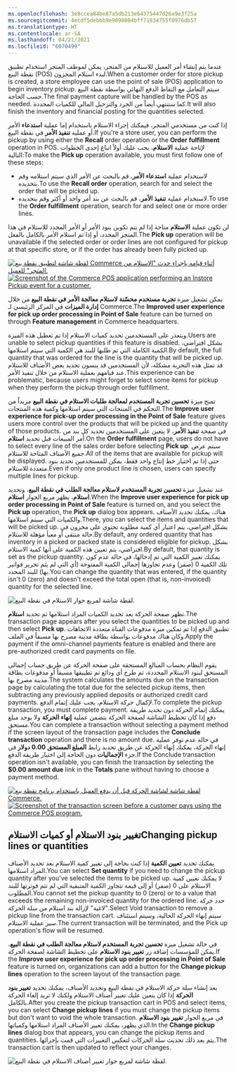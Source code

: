 ```yaml
---
ms.openlocfilehash: 3e8ccea84be87a5db213e64375447d26a9e3f25a
ms.sourcegitcommit: 4ecdf5debbb9e9098084bff71834755f0976db57
ms.translationtype: HT
ms.contentlocale: ar-SA
ms.lasthandoff: 04/21/2021
ms.locfileid: "6070499"
---
```

<span data-ttu-id="14dd6-101">عندما يتم إنشاء أمر العميل للاستلام من المتجر، يمكن لموظف المتجر استخدام تطبيق نقطة البيع (POS) لبدء استلام المخزون.</span><span class="sxs-lookup"><span data-stu-id="14dd6-101">When a customer order for store pickup is created, a store employee can use the point of sale (POS) application to begin inventory pickup.</span></span> <span data-ttu-id="14dd6-102">سيتم التعامل مع التقاط الدفع النهائي بواسطة نقطة البيع حسب الحاجة.</span><span class="sxs-lookup"><span data-stu-id="14dd6-102">The final payment capture will be handled by the POS as needed.</span></span> <span data-ttu-id="14dd6-103">كما ستنتهي أيضاً من الجرد والترحيل المالي للكميات المحددة.</span><span class="sxs-lookup"><span data-stu-id="14dd6-103">It will also finish the inventory and financial posting for the quantities selected.</span></span>

<span data-ttu-id="14dd6-104">إذا كنت من مستخدمي المتجر، فيمكنك إجراء الاستلام باستخدام إما عملية **استدعاء** الأمر أو عملية **تنفيذ الأمر** في نقطة البيع.</span><span class="sxs-lookup"><span data-stu-id="14dd6-104">If you're a store user, you can perform the pickup by using either the **Recall** order operation or the **Order fulfillment** operation in POS.</span></span> <span data-ttu-id="14dd6-105">لإتاحة عملية **الاستلام**، يجب عليك أولاً اتباع إحدى الخطوات التالية:</span><span class="sxs-lookup"><span data-stu-id="14dd6-105">To make the **Pick up** operation available, you must first follow one of these steps:</span></span>

- <span data-ttu-id="14dd6-106">لاستخدام عملية **استدعاء الأمر**، قم بالبحث عن الأمر الذي سيتم استلامه وقم بتحديده.</span><span class="sxs-lookup"><span data-stu-id="14dd6-106">To use the **Recall order** operation, search for and select the order that will be picked up.</span></span>
- <span data-ttu-id="14dd6-107">لاستخدام عملية **تنفيذ الأمر**، قم بالبحث عن بند أمر واحد أو أكثر وقم بتحديده.</span><span class="sxs-lookup"><span data-stu-id="14dd6-107">To use the **Order fulfillment** operation, search for and select one or more order lines.</span></span>

<span data-ttu-id="14dd6-108">لن تكون عملية **الاستلام** متاحة إذا لم يتم تكوين بنود الأمر أو الأمر المحدد للاستلام في هذا المتجر المحدد، أو إذا تم استلام الأمر بالكامل بالفعل.</span><span class="sxs-lookup"><span data-stu-id="14dd6-108">The **Pick up** operation will be unavailable if the selected order or order lines are not configured for pickup at that specific store, or if the order has already been fully picked up.</span></span>

<span data-ttu-id="14dd6-109">[ ![لقطة شاشة لتطبيق نقطة بيع Commerce أثناء قيامه بإجراء حدث "الاستلام من المتجر" للعميل.](../media/pickup-event.png) ](../media/pickup-event.png#lightbox)</span><span class="sxs-lookup"><span data-stu-id="14dd6-109">[ ![Screenshot of the Commerce POS application performing an Instore Pickup event for a customer.](../media/pickup-event.png) ](../media/pickup-event.png#lightbox)</span></span>

<span data-ttu-id="14dd6-110">يمكن تشغيل ميزة **تجربة مستخدم محسّنة لاستلام معالجة الأمر في نقطة البيع** من خلال **إدارة الميزات** في المركز الرئيسي لـ Commerce.</span><span class="sxs-lookup"><span data-stu-id="14dd6-110">The **Improved user experience for pick up order processing in Point of Sale** feature can be turned on through **Feature management** in Commerce headquarters.</span></span> 

<span data-ttu-id="14dd6-111">ويتعذر على المستخدمين تحديد كميات الاستلام إذا تم تعطيل هذه الميزة.</span><span class="sxs-lookup"><span data-stu-id="14dd6-111">Users are unable to select pickup quantities if this feature is disabled.</span></span> <span data-ttu-id="14dd6-112">بشكل افتراضي، الكمية الكاملة التي تم طلبها للبند هي الكمية التي سيتم استلامها.</span><span class="sxs-lookup"><span data-stu-id="14dd6-112">By default, the full quantity that was ordered for the line is the quantity that will be picked up.</span></span> <span data-ttu-id="14dd6-113">قد تمثل هذه التجربة مشكلة، لأن المستخدمين قد ينسون تحديد بعض الأصناف للاستلام عند قيامهم بعملية الاستلام من خلال تنفيذ الأمر.</span><span class="sxs-lookup"><span data-stu-id="14dd6-113">This experience can be problematic, because users might forget to select some items for pickup when they perform the pickup through order fulfillment.</span></span>

<span data-ttu-id="14dd6-114">تمنح ميزة **تحسين تجربة المستخدم لمعالجة طلبات الاستلام في نقطة البيع** مزيداً من التحكم في المنتجات التي سيتم استلامها وكمية هذه المنتجات.</span><span class="sxs-lookup"><span data-stu-id="14dd6-114">The **Improve user experience for pick-up order processing in the Point of Sale** feature gives users more control over the products that will be picked up and the quantity of those products.</span></span> <span data-ttu-id="14dd6-115">في صفحة **تنفيذ الأمر**، لا يتعين على المستخدمين تحديد كل بند من أمر المبيعات قبل تحديد **استلام**.</span><span class="sxs-lookup"><span data-stu-id="14dd6-115">On the **Order fulfillment** page, users do not have to select every line of the sales order before selecting **Pick up**.</span></span> <span data-ttu-id="14dd6-116">سيتم عرض جميع الأصناف المتاحة للاستلام.</span><span class="sxs-lookup"><span data-stu-id="14dd6-116">All of the items that are available for pickup will be displayed.</span></span> <span data-ttu-id="14dd6-117">حتى إذا تم اختيار خط إنتاج واحد فقط، يمكن للمستخدمين تحديد بنود متعددة للاستلام.</span><span class="sxs-lookup"><span data-stu-id="14dd6-117">Even if only one product line is chosen, users can specify multiple lines for pickup.</span></span>

<span data-ttu-id="14dd6-118">عند تشغيل ميزة **تحسين تجربة المستخدم لاستلام معالجة الطلب في نقطة البيع**، وتحديد **استلام**، يظهر مربع الحوار **استلام**.</span><span class="sxs-lookup"><span data-stu-id="14dd6-118">When the **Improve user experience for pick up order processing in Point of Sale** feature is turned on, and you select the **Pick up** operation, the **Pick up** dialog box appears.</span></span> <span data-ttu-id="14dd6-119">هناك، يمكنك تحديد الأصناف والكميات التي سيتم استلامها.</span><span class="sxs-lookup"><span data-stu-id="14dd6-119">There, you can select the items and quantities that will be picked up.</span></span> <span data-ttu-id="14dd6-120">بشكل افتراضي، يتم اعتبار أي كمية مطلوبة تحتوي على مخزون في حالة منتقى أو معبأ مؤهلة للاستلام.</span><span class="sxs-lookup"><span data-stu-id="14dd6-120">By default, any ordered quantity that has inventory in a picked or packed state is considered eligible for pickup.</span></span> <span data-ttu-id="14dd6-121">بشكل افتراضي، يتم تعيين هذه الكمية على أنها كمية الاستلام.</span><span class="sxs-lookup"><span data-stu-id="14dd6-121">By default, that quantity is set as the pickup quantity.</span></span> <span data-ttu-id="14dd6-122">يمكنك تغيير الكمية التي تم إدخالها، في حالة عدم كون تلك الكمية 0 (صفر) وعدم تجاوزها إجمالي الكمية المفتوحة (أي التي لم يتم تحرير فواتير بها) للبند المحدد.</span><span class="sxs-lookup"><span data-stu-id="14dd6-122">You can change the quantity that was entered, if the quantity isn't 0 (zero) and doesn't exceed the total open (that is, non-invoiced) quantity for the selected line.</span></span>


![لقطة شاشة لمربع حوار الاستلام في نقطة البيع.](../media/pickup-dialog.png)

<span data-ttu-id="14dd6-124">تظهر صفحة الحركة بعد تحديد الكميات المراد استلامها ثم تحديد **استلام**.</span><span class="sxs-lookup"><span data-stu-id="14dd6-124">The transaction page appears after you select the quantities to be picked up and then select **Pick up**.</span></span> <span data-ttu-id="14dd6-125">تطبيق الدفع إذا تم تمكين ميزة مدفوعات القناة متعددة الاتجاهات وكان هناك مدفوعات بواسطة بطاقة مدينة مصرح بها مسبقاً في الملف.</span><span class="sxs-lookup"><span data-stu-id="14dd6-125">Apply the payment if the omni-channel payments feature is enabled and there are pre-authorized credit card payments on file.</span></span>

<span data-ttu-id="14dd6-126">يقوم النظام بحساب المبالغ المستحقة على صفحة الحركة عن طريق حساب إجمالي المستحق لبنود الاستلام المحددة، ثم طرح أي ودائع تم تطبيقها مسبقاً أو مدفوعات بطاقة مدينة مصرح بها.</span><span class="sxs-lookup"><span data-stu-id="14dd6-126">The system calculates the amounts due on the transaction page by calculating the total due for the selected pickup items, then subtracting any previously applied deposits or authorized credit card payments.</span></span> <span data-ttu-id="14dd6-127">لإكمال حركة الاستلام، يجب عليك إتمام الدفع.</span><span class="sxs-lookup"><span data-stu-id="14dd6-127">To complete the pickup transaction, you must complete payment.</span></span> <span data-ttu-id="14dd6-128">يمكنك إتمام الحركة دون تحديد طريقة دفع إذا كان تخطيط الشاشة لصفحة الحركة يتضمن عملية **إنهاء الحركة** ولا يوجد مبلغ مستحق.</span><span class="sxs-lookup"><span data-stu-id="14dd6-128">You can complete a transaction without selecting a payment method if the screen layout of the transaction page includes the **Conclude transaction** operation and there is no amount due.</span></span> <span data-ttu-id="14dd6-129">في حالة عدم توفر عملية إنهاء الحركة، يمكنك إنهاء الحركة عن طريق تحديد رابط **المبلغ المستحق 0.00 دولار** في جزء **الإجماليات** دون الحاجة إلى اختيار طريقة الدفع.</span><span class="sxs-lookup"><span data-stu-id="14dd6-129">If the Conclude transaction operation isn't available, you can finish the transaction by selecting the **$0.00 amount due** link in the **Totals** pane without having to choose a payment method.</span></span>


<span data-ttu-id="14dd6-130">[ ![لقطة شاشة لشاشة الحركة قبل أن يدفع العميل باستخدام برنامج نقطة بيع Commerce.](../media/transaction-screen.png) ](../media/transaction-screen.png#lightbox)</span><span class="sxs-lookup"><span data-stu-id="14dd6-130">[ ![Screenshot of the transaction screen before a customer pays using the Commerce POS program.](../media/transaction-screen.png) ](../media/transaction-screen.png#lightbox)</span></span>


## <a name="changing-pickup-lines-or-quantities"></a><span data-ttu-id="14dd6-131">تغيير بنود الاستلام أو كميات الاستلام</span><span class="sxs-lookup"><span data-stu-id="14dd6-131">Changing pickup lines or quantities</span></span>
<span data-ttu-id="14dd6-132">يمكنك تحديد **تعيين الكمية** إذا كنت بحاجة إلى تغيير كمية الاستلام بعد تحديد الأصناف المراد استلامها.</span><span class="sxs-lookup"><span data-stu-id="14dd6-132">You can select **Set quantity** if you need to change the pickup quantity after you've selected the items to be picked up.</span></span> <span data-ttu-id="14dd6-133">لا يمكنك تعيين كمية الاستلام على 0 (صفر) أو إلى قيمة تتجاوز الكمية المتبقية التي لم تتم فوترتها للبند المطلوب.</span><span class="sxs-lookup"><span data-stu-id="14dd6-133">You cannot set the pickup quantity to 0 (zero) or to a value that exceeds the remaining non-invoiced quantity for the ordered line.</span></span> <span data-ttu-id="14dd6-134">حدد حركة "لاغية" لإزالة بند استلام من سلة الحركة.</span><span class="sxs-lookup"><span data-stu-id="14dd6-134">Select Void transaction to remove a pickup line from the transaction cart.</span></span> <span data-ttu-id="14dd6-135">سيتم إنهاء الحركة الحالية، وسيتم استئناف سير عملية الاستلام.</span><span class="sxs-lookup"><span data-stu-id="14dd6-135">The current transaction will be terminated, and the Pick up operation's flow will be resumed.</span></span> 

<span data-ttu-id="14dd6-136">في حالة تشغيل ميزة **تحسين تجربة المستخدم لاستلام معالجة الطلب في نقطة البيع**، يمكن للمؤسسات إضافة زر **تغيير بنود الاستلام** على تخطيط الشاشة لصفحة الحركة.</span><span class="sxs-lookup"><span data-stu-id="14dd6-136">If the **Improve user experience for pick up order processing in Point of Sale** feature is turned on, organizations can add a button for the **Change pickup lines** operation to the screen layout of the transaction page.</span></span>

<span data-ttu-id="14dd6-137">بعد إنشاء سلة حركة الاستلام في نقطة البيع وتحديد الأصناف، يمكنك تحديد **تغيير بنود الحركة** إذا كان يتعين عليك تغيير أصناف الاستلام ولكنك لا تريد إلغاء الحركة بالكامل.</span><span class="sxs-lookup"><span data-stu-id="14dd6-137">After you create the pickup transaction cart in POS and select items, you can select **Change pickup lines** if you must change the pickup items but don't want to void the whole transaction.</span></span> <span data-ttu-id="14dd6-138">في مربع الحوار **تغيير بنود الاستلام** الذي يظهر، يمكنك تغيير الأصناف المراد استلامها وكمياتها.</span><span class="sxs-lookup"><span data-stu-id="14dd6-138">In the **Change pickup lines** dialog box that appears, you can change the pickup items and quantities.</span></span> <span data-ttu-id="14dd6-139">يتم بعد ذلك تحديث سلة الحركات لتعكس التغييرات التي قمت بإجرائها.</span><span class="sxs-lookup"><span data-stu-id="14dd6-139">The transaction cart is then updated to reflect your changes.</span></span>

![لقطة شاشة لمربع حوار تغيير أصناف الاستلام في نقطة البيع.](../media/change-pickup-dialog.png)

